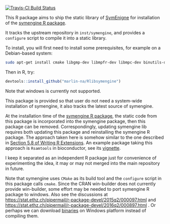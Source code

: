 
[![Travis-CI Build Status](https://travis-ci.org/Marlin-Na/Rlibsymengine.svg?branch=master)](https://travis-ci.org/Marlin-Na/Rlibsymengine)

This R package aims to ship the static library of 
[SymEnigne](https://github.com/symengine/symengine) for installation
of the [symengine R package](https://github.com/marlin-na/symengine.R).

It tracks the upstream repository in `inst/symengine`, and provides a `configure`
script to compile it into a static library.

To install, you will first need to install some prerequisites, for example
on a Debian-based system:

```sh
sudo apt-get install cmake libgmp-dev libmpfr-dev libmpc-dev binutils-dev
```

Then in R, try:

```R
devtools::install_github("marlin-na/Rlibsymengine")
```

Note that windows is currently not supported.

This package is provided so that user do not need a system-wide installation
of symengine, it also tracks the latest source of symengine.

At the installation time of the
[symengine R package](https://github.com/marlin-na/symengine.R), the static code
from this package is incorporated into the symengine package, then this package
can be removed. Correspondingly, updating symengine lib requires both updating
this package and reinstalling the symengine R package. The approach taken here
is somehow similar to the one described in
[Section 5.8 of Writing R Extensions](https://cran.r-project.org/doc/manuals/r-release/R-exts.html#Linking-to-other-packages).
An example package taking this approach is `Rsamtools` in bioconductor, see its
[vignette](http://bioconductor.org/packages/2.10/bioc/vignettes/Rsamtools/inst/doc/Rsamtools-UsingCLibraries.pdf).

I keep it separated as an independent R package just for convenience of
experimenting the idea, it may or may not merged into the main repository in
future.

Note that symengine uses `CMake` as its build tool and the `configure` script
in this package calls `cmake`. Since the CRAN win-builder does not currently
provide win-builder, some effort may be needed to port symengine R package to
windows. Also see the discussions at 
https://stat.ethz.ch/pipermail/r-package-devel/2015q2/000097.html and
https://stat.ethz.ch/pipermail/r-package-devel/2016q2/000897.html .
Or perhaps we can download 
[binaries](https://github.com/symengine/symengine/releases) on Windows platform
instead of compiling them.

